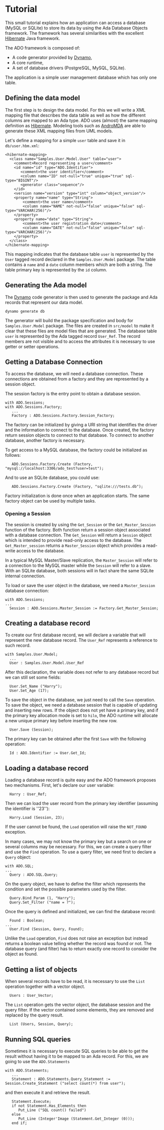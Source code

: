 # Tutorial

This small tutorial explains how an application can access
a database (MySQL or SQLite) to store its data by using the
Ada Database Objects framework.  The framework has several similarities
with the excellent [Hibernate](http://www.hibernate.org/) Java framework.

The ADO framework is composed of:

   * A code generator provided by [Dynamo](https://github.com/stcarrez/dynamo),
   * A core runtime,
   * A set of database drivers (PostgreSQL, MySQL, SQLite).

The application is a simple user management database which has only one table.

## Defining the data model

The first step is to design the data model.  For this we will write
a XML mapping file that describes the data table as well as how the different
columns are mapped to an Ada type.  ADO uses (almost) the same mapping
definition as [Hibernate](http://www.hibernate.org/).  Modeling tools such as
[AndroMDA](http://www.andromda.org) are able to generate these XML mapping files from UML models.

Let's define a mapping for a simple `user` table and save it in `db/user.hbm.xml`:
```
<hibernate-mapping>
  <class name="Samples.User.Model.User" table="user">
    <comment>Record representing a user</comment>
    <id name="id" type="ADO.Identifier">
       <comment>the user identifier</comment>
       <column name="ID" not-null="true" unique="true" sql-type="BIGINT"/>
       <generator class="sequence"/>
    </id>
    <version name="version" type="int" column="object_version"/>
    <property name="name" type="String">
        <comment>the user name</comment>
        <column name="NAME" not-null="false" unique="false" sql-type="VARCHAR(256)"/>
    </property>
    <property name="date" type="String">
        <comment>the user registration date</comment>
        <column name="DATE" not-null="false" unique="false" sql-type="VARCHAR(256)"/>
    </property>
  </class>
</hibernate-mapping>
```

This mapping indicates that the database table `user` is represented by the `User` tagged record
declared in the `Samples.User.Model` package.  The table contains a `name` and a `date` column members
which are both a string.  The table primary key is represented by the `id` column.

## Generating the Ada model

The [Dynamo](https://github.com/stcarrez/dynamo) code generator is then used
to generate the package and Ada records that represent our data model.

```
dynamo generate db
```

The generator will build the package specification and body for
`Samples.User.Model` package.  The files are created in `src/model` to make it
clear that these files are model files that are generated.  The database table `user` is represented
by the Ada tagged record `User_Ref`.  The record members are not visible and to access the attributes
it is necessary to use getter or setter operations.

## Getting a Database Connection

To access the database, we will need a database connection.
These connections are obtained from a factory and they are represented
by a session object.

The session factory is the entry point to obtain a database session.

```
with ADO.Sessions;
with ADO.Sessions.Factory;
   ...
   Factory : ADO.Sessions.Factory.Session_Factory;
```

The factory can be initialized by giving a URI string that identifies the
driver and the information to connect to the database.  Once created,
the factory return session objects to connect to that database.  To connect
to another database, another factory is necessary.

To get access to a MySQL database, the factory could be initialized as follows:

```
   ADO.Sessions.Factory.Create (Factory, "mysql://localhost:3306/ado_test?user=test");
```

And to use an SQLite database, you could use:

```
   ADO.Sessions.Factory.Create (Factory, "sqlite:///tests.db");
```

Factory initialization is done once when an application starts.  The same
factory object can be used by multiple tasks.

### Opening a Session

The session is created by using the `Get_Session` or the `Get_Master_Session`
function of the factory.  Both function return a session object
associated with a database connection.  The `Get_Session` will return
a `Session` object which is intended to provide read-only access to the
database.  The `Get_Master_session` returns a `Master_Session` object
which provides a read-write access to the database.

In a typical MySQL Master/Slave replication, the `Master_Session` will refer
to a connection to the MySQL master while the `Session` will refer to a slave.
With an SQLite database, both sessions will in fact share the same SQLite internal
connection.

To load or save the user object in the database, we need a `Master_Session`  database connection:

```
with ADO.Sessions;
...
  Session : ADO.Sessions.Master_Session := Factory.Get_Master_Session;
```


## Creating a database record

To create our first database record, we will declare a variable that will represent the new database record.
The `User_Ref` represents a reference to such record.

```
with Samples.User.Model;
  ...
  User : Samples.User.Model.User_Ref
```

After this declaration, the variable does not refer to any database record but we can still set some fields:

```
  User.Set_Name ("Harry");
  User.Set_Age (17);
```

To save the object in the database, we just need to call the `Save` operation.  To save the object, we need
a database session that is capable of updating and inserting new rows.  If the object does not yet have a primary key,
and if the primary key allocation mode is set to `hilo`, the ADO runtime will allocate a new unique primary key
before inserting the new row.

```
  User.Save (Session);
```

The primary key can be obtained after the first `Save` with the following operation:

```
  Id : ADO.Identifier := User.Get_Id;
```

## Loading a database record

Loading a database record is quite easy and the ADO framework proposes two mechanisms.
First, let's declare our user variable:

```
  Harry : User_Ref;
```

Then we can load the user record from the primary key identifier (assuming the identifier is ''23''):

```
  Harry.Load (Session, 23);
```

If the user cannot be found, the `Load` operation will raise the `NOT_FOUND` exception.

In many cases, we may not know the primary key but a search on one or several columns may be necessary.
For this, we can create a query filter and use the `Find` operation.  To use a query filter, we need
first to declare a `Query` object:

```
with ADO.SQL;
...
  Query : ADO.SQL.Query;
```

On the query object, we have to define the filter which represents the
condition and set the possible parameters used by the filter.

```
  Query.Bind_Param (1, "Harry");
  Query.Set_Filter ("name = ?"); 
```

Once the query is defined and initialized, we can find the database record:

```
  Found : Boolean;
...
  User.Find (Session, Query, Found);
```

Unlike the `Load` operation, `Find` does not raise an exception but instead returns a boolean value
telling whether the record was found or not.  The database query (and filter) has to return exactly one
record to consider the object as found.

## Getting a list of objects

When several records have to be read, it is necessary to use the `List` operation together with
a vector object.

```
  Users : User_Vector;
```

The `List` operation gets the vector object, the database session
and the query filter.  If the vector contained some elements, they
are removed and replaced by the query result.
```
  List (Users, Session, Query);
```

## Running SQL queries

Sometimes it is necessary to execute SQL queries to be able to get the result without having it
to be mapped to an Ada record.  For this, we are going to use the `ADO.Statements`

```
with ADO.Statements;
   ...
   Statement : ADO.Statements.Query_Statement := Session.Create_Statement ("select count(*) from user");
```

and then execute it and retrieve the result.

```
   Statement.Execute;
   if not Statement.Has_Elements then
      Put_Line ("SQL count() failed")
   else
      Put_Line (Integer'Image (Statement.Get_Integer (0)));
   end if;
```

